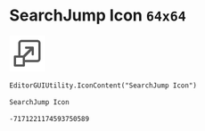 # SearchJump Icon `64x64`
<img src="/img/SearchJump%20Icon.png" width=64 height=64>

``` CSharp
EditorGUIUtility.IconContent("SearchJump Icon")
```
```
SearchJump Icon
```
```
-7171221174593750589
```
